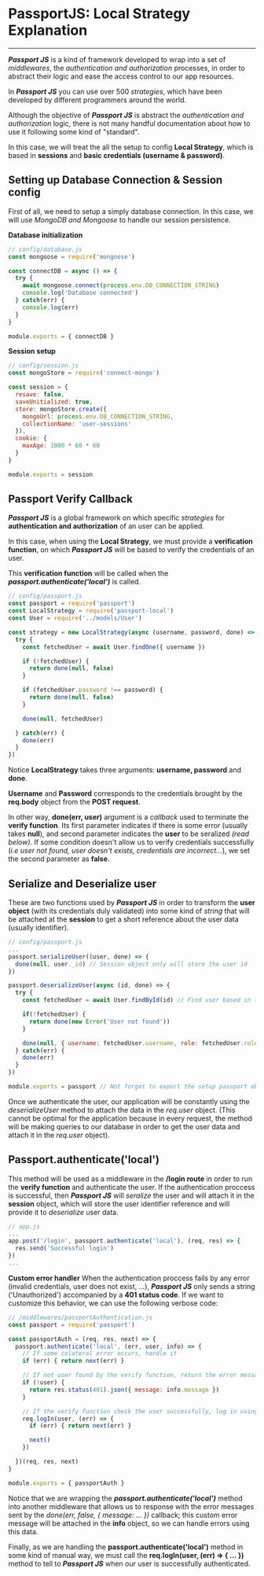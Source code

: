 # PassportJS: **Local Strategy Explanation**
----------
***Passport JS*** is a kind of framework developed to wrap into a set of *middlewares*, the *authentication and authorization* processes, in order to abstract their logic and ease the access control to our app resources.

In ***Passport JS*** you can use over 500 *strategies*, which have been developed by different programmers around the world.

Although the objective of ***Passport JS*** is abstract the *authentication and authorization* logic, there is not many handful documentation about how to use it following some kind of "standard".

In this case, we will treat the all the setup to config **Local Strategy**, which is based in **sessions** and **basic credentials (username & password)**.

## Setting up Database Connection & Session config
First of all, we need to setup a simply database connection. In this case, we will use *MongoDB and Mongoose* to handle our session persistence.

**Database initialization**
```javascript
// config/database.js
const mongoose = require('mongoose')

const connectDB = async () => {
  try {
    await mongoose.connect(process.env.DB_CONNECTION_STRING)
    console.log('Database connected')
  } catch(err) {
    console.log(err)
  }
}

module.exports = { connectDB }
```
**Session setup**
```javascript
// config/session.js
const mongoStore = require('connect-mongo')

const session = {
  resave: false,
  saveUnitialized: true,
  store: mongoStore.create({ 
    mongoUrl: process.env.DB_CONNECTION_STRING,
    collectionName: 'user-sessions'
  }),
  cookie: {
    maxAge: 1000 * 60 * 60
  }
}

module.exports = session
```

## Passport Verify Callback
***Passport JS*** is a global framework on which specific *strategies* for **authentication and authorization** of an user can be applied.

In this case, when using the **Local Strategy**, we must provide a **verification function**, on which ***Passport JS*** will be based to verify the credentials of an user. 

This **verification function** will be called when the ***passport.authenticate('local')*** is called.

```javascript
// config/passport.js
const passport = require('passport')
const LocalStrategy = require('passport-local')
const User = require('../models/User')

const strategy = new LocalStrategy(async (username, password, done) => {
  try {
    const fetchedUser = await User.findOne({ username })

    if (!fetchedUser) {
      return done(null, false)
    }

    if (fetchedUser.password !== password) {
      return done(null, false)
    }

    done(null, fetchedUser)

  } catch(err) {
    done(err)
  }
})
```
Notice **LocalStrategy** takes three arguments: **username, password** and **done**.

**Username** and **Password** corresponds to the credentials brought by the **req.body** object from the **POST request**.

In other way, **done(err, user)** argument is a *callback* used to terminate the **verify function**. Its first parameter indicates if there is some error (usually takes **null**), and second parameter indicates the **user** to be seralized *(read below)*. If some condition doesn't allow us to verify credentials successfully (*i.e user not found, user doesn't exists, credentials are incorrect...*), we set the second parameter as **false**.

## Serialize and Deserialize user
These are two functions used by ***Passport JS*** in order to transform the **user object** (with its credentials duly validated) into some kind of *string* that will be attached at the **session** to get a short reference about the user data (usually identifier).

```javascript
// config/passport.js
...
passport.serializeUser((user, done) => {
  done(null, user._id) // Session object only will store the user id
})

passport.deserializeUser(async (id, done) => {
  try {
    const fetchedUser = await User.findById(id) // Find user based in the previous serialized data (in this case, id)

    if(!fetchedUser) {
      return done(new Error('User not found'))
    }

    done(null, { username: fetchedUser.username, role: fetchedUser.role }) // This is the data that will be attached at the req.user object
  } catch(err) {
    done(err)
  }
})

module.exports = passport // Not forget to export the setup passport object
```
Once we authenticate the user, our application will be constantly using the *deserializeUser* method to attach the data in the *req.user* object. (This cannot be optimal for the application because in every request, the method will be making queries to our database in order to get the user data and attach it in the *req.user* object).

## Passport.authenticate('local')
This method will be used as a middleware in the **/login route** in order to run the **verify function** and authenticate the user. If the authentication proccess is successful, then ***Passport JS*** will *seralize* the user and will attach it in the **session** object, which will store the user identifier reference and will provide it to *deserialize* user data.

```javascript
// app.js
...
app.post('/login', passport.authenticate('local'), (req, res) => {
  res.send('Successful login')
})
...
```

**Custom error handler**
When the authentication proccess fails by any error (invalid credentials, user does not exist, ...), ***Passport JS*** only sends a string ('Unauthorized') accompanied by a **401 status code**. If we want to customize this behavior, we can use the following verbose code:

```javascript
// /middlewares/passportAuthentication.js
const passport = require('passport')

const passportAuth = (req, res, next) => {
  passport.authenticate('local', (err, user, info) => {
    // If some colateral error occurs, handle it
    if (err) { return next(err) }

    // If not user found by the verify function, return the error message sent by done(null, false, { message: ... }) in json format (custom error handler)
    if (!user) {
      return res.status(401).json({ message: info.message })
    }

    // If the verify function check the user successfully, log in using req.logIn method provide by passport
    req.logIn(user, (err) => {
      if (err) { return next(err) }

      next()
    })

  })(req, res, next)
}

module.exports = { passportAuth }
```
Notice that we are wrapping the ***passport.authenticate('local')*** method into another middleware that allows us to response with the error messages sent by the *done(err, false, { message: ... })* callback; this custom error message will be attached in the **info** object, so we can handle errors using this data. 

Finally, as we are handling the **passport.authenticate('local')** method in some kind of manual way, we must call the **req.logIn(user, (err) => { ... })** method to tell to ***Passport JS*** when our user is successfully authenticated.

